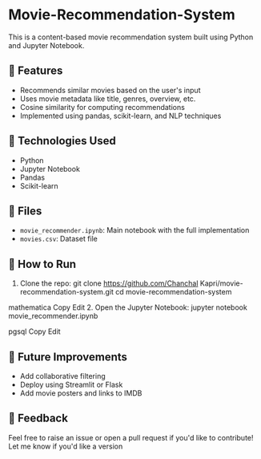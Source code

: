 # Movie-Recommendation-System
This is a content-based movie recommendation system built using Python and Jupyter Notebook.

## 📌 Features
- Recommends similar movies based on the user's input
- Uses movie metadata like title, genres, overview, etc.
- Cosine similarity for computing recommendations
- Implemented using pandas, scikit-learn, and NLP techniques

## 🧠 Technologies Used
- Python
- Jupyter Notebook
- Pandas
- Scikit-learn

## 📂 Files
- `movie_recommender.ipynb`: Main notebook with the full implementation
- `movies.csv`: Dataset file 

## 🚀 How to Run
1. Clone the repo:
git clone https://github.com/Chanchal Kapri/movie-recommendation-system.git
cd movie-recommendation-system

mathematica
Copy
Edit
2. Open the Jupyter Notebook:
jupyter notebook movie_recommender.ipynb

pgsql
Copy
Edit

## 🎯 Future Improvements
- Add collaborative filtering
- Deploy using Streamlit or Flask
- Add movie posters and links to IMDB



## 💬 Feedback
Feel free to raise an issue or open a pull request if you'd like to contribute!
Let me know if you'd like a version 
